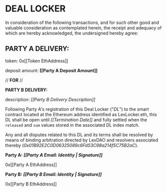# **__DEAL LOCKER__**

In consideration of the following transactions, and for such other good and valuable consideration as contemplated herein, the receipt and adequacy of which are hereby acknowledged, the undersigned hereby agree:

## __**PARTY A DELIVERY:**__ 

token: 0x[[Token EthAddress]]

deposit amount: **[[Party A Deposit Amount]]**

// __**FOR**__ //

__**PARTY B DELIVERY:**__ 

description: *[[Party B Delivery Description]]*

Following Party A's registration of this Deal Locker ("*DL*") to the smart contract located at the Ethereum address identified as LexLocker.eth, this DL shall be open until *[[Termination Date]]* and fully settled when the `released` and `sum` values stored in the associated DL index match.

Any and all disputes related to this DL and its terms shall be resolved by means of binding arbitration directed by LexDAO and resolvers associated thereby (*0x01B92E2C0D06325089c6Fd53C98a214f5C75B2aC*).

**Party A:** __*[[Party A Email: Identity | Signature]]*__

0x[[Party A EthAddress]]

**Party B:** __*[[Party B Email: Identity | Signature]]*__

0x[[Party B EthAddress]]
